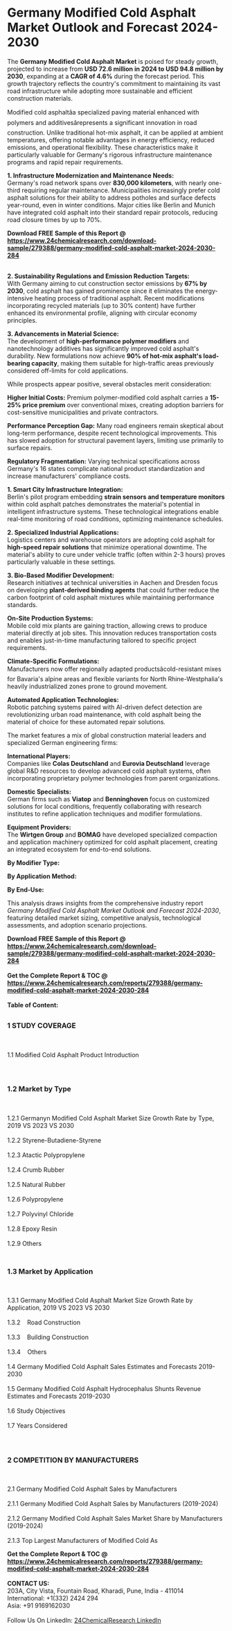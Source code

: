 <h1>Germany Modified Cold Asphalt Market Outlook and Forecast 2024-2030</h1><p>The <strong>Germany Modified Cold Asphalt Market</strong> is poised for steady growth, projected to increase from <strong>USD 72.6 million in 2024 to USD 94.8 million by 2030</strong>, expanding at a <strong>CAGR of 4.6%</strong> during the forecast period. This growth trajectory reflects the country's commitment to maintaining its vast road infrastructure while adopting more sustainable and efficient construction materials.</p><p>Modified cold asphaltâa specialized paving material enhanced with polymers and additivesârepresents a significant innovation in road construction. Unlike traditional hot-mix asphalt, it can be applied at ambient temperatures, offering notable advantages in energy efficiency, reduced emissions, and operational flexibility. These characteristics make it particularly valuable for Germany's rigorous infrastructure maintenance programs and rapid repair requirements.</p><p><strong>1. Infrastructure Modernization and Maintenance Needs:</strong><br>
Germany's road network spans over <strong>830,000 kilometers</strong>, with nearly one-third requiring regular maintenance. Municipalities increasingly prefer cold asphalt solutions for their ability to address potholes and surface defects year-round, even in winter conditions. Major cities like Berlin and Munich have integrated cold asphalt into their standard repair protocols, reducing road closure times by up to 70%.</p><div><b>Download FREE Sample of this Report @ 
            <a href="https://www.24chemicalresearch.com/download-sample/279388/germany-modified-cold-asphalt-market-2024-2030-284">
            https://www.24chemicalresearch.com/download-sample/279388/germany-modified-cold-asphalt-market-2024-2030-284</a></b></div><br><p><strong>2. Sustainability Regulations and Emission Reduction Targets:</strong><br>
With Germany aiming to cut construction sector emissions by <strong>67% by 2030</strong>, cold asphalt has gained prominence since it eliminates the energy-intensive heating process of traditional asphalt. Recent modifications incorporating recycled materials (up to 30% content) have further enhanced its environmental profile, aligning with circular economy principles.</p><p><strong>3. Advancements in Material Science:</strong><br>
The development of <strong>high-performance polymer modifiers</strong> and nanotechnology additives has significantly improved cold asphalt's durability. New formulations now achieve <strong>90% of hot-mix asphalt's load-bearing capacity</strong>, making them suitable for high-traffic areas previously considered off-limits for cold applications.</p><p>While prospects appear positive, several obstacles merit consideration:</p><p><strong>Higher Initial Costs:</strong> Premium polymer-modified cold asphalt carries a <strong>15-25% price premium</strong> over conventional mixes, creating adoption barriers for cost-sensitive municipalities and private contractors.</p><p><strong>Performance Perception Gap:</strong> Many road engineers remain skeptical about long-term performance, despite recent technological improvements. This has slowed adoption for structural pavement layers, limiting use primarily to surface repairs.</p><p><strong>Regulatory Fragmentation:</strong> Varying technical specifications across Germany's 16 states complicate national product standardization and increase manufacturers' compliance costs.</p><p><strong>1. Smart City Infrastructure Integration:</strong><br>
Berlin's pilot program embedding <strong>strain sensors and temperature monitors</strong> within cold asphalt patches demonstrates the material's potential in intelligent infrastructure systems. These technological integrations enable real-time monitoring of road conditions, optimizing maintenance schedules.</p><p><strong>2. Specialized Industrial Applications:</strong><br>
Logistics centers and warehouse operators are adopting cold asphalt for <strong>high-speed repair solutions</strong> that minimize operational downtime. The material's ability to cure under vehicle traffic (often within 2-3 hours) proves particularly valuable in these settings.</p><p><strong>3. Bio-Based Modifier Development:</strong><br>
Research initiatives at technical universities in Aachen and Dresden focus on developing <strong>plant-derived binding agents</strong> that could further reduce the carbon footprint of cold asphalt mixtures while maintaining performance standards.</p><p><strong>On-Site Production Systems:</strong><br>
	Mobile cold mix plants are gaining traction, allowing crews to produce material directly at job sites. This innovation reduces transportation costs and enables just-in-time manufacturing tailored to specific project requirements.</p><p><strong>Climate-Specific Formulations:</strong><br>
	Manufacturers now offer regionally adapted productsâcold-resistant mixes for Bavaria's alpine areas and flexible variants for North Rhine-Westphalia's heavily industrialized zones prone to ground movement.</p><p><strong>Automated Application Technologies:</strong><br>
	Robotic patching systems paired with AI-driven defect detection are revolutionizing urban road maintenance, with cold asphalt being the material of choice for these automated repair solutions.</p><p>The market features a mix of global construction material leaders and specialized German engineering firms:</p><p><strong>International Players:</strong><br>
Companies like <strong>Colas Deutschland</strong> and <strong>Eurovia Deutschland</strong> leverage global R&amp;D resources to develop advanced cold asphalt systems, often incorporating proprietary polymer technologies from parent organizations.</p><p><strong>Domestic Specialists:</strong><br>
German firms such as <strong>Viatop</strong> and <strong>Benninghoven</strong> focus on customized solutions for local conditions, frequently collaborating with research institutes to refine application techniques and modifier formulations.</p><p><strong>Equipment Providers:</strong><br>
The <strong>Wirtgen Group</strong> and <strong>BOMAG</strong> have developed specialized compaction and application machinery optimized for cold asphalt placement, creating an integrated ecosystem for end-to-end solutions.</p><p><strong>By Modifier Type:</strong></p><p><strong>By Application Method:</strong></p><p><strong>By End-Use:</strong></p><p>This analysis draws insights from the comprehensive industry report <em>Germany Modified Cold Asphalt Market Outlook and Forecast 2024-2030</em>, featuring detailed market sizing, competitive analysis, technological assessments, and adoption scenario projections.</p><div><b>Download FREE Sample of this Report @ 
            <a href="https://www.24chemicalresearch.com/download-sample/279388/germany-modified-cold-asphalt-market-2024-2030-284">
            https://www.24chemicalresearch.com/download-sample/279388/germany-modified-cold-asphalt-market-2024-2030-284</a></b></div><br><div><b>Get the Complete Report & TOC @ 
            <a href="https://www.24chemicalresearch.com/reports/279388/germany-modified-cold-asphalt-market-2024-2030-284">
            https://www.24chemicalresearch.com/reports/279388/germany-modified-cold-asphalt-market-2024-2030-284</a></b></div><br>
            <b>Table of Content:</b><p><h2><span style="font-size:16px"><strong>1 STUDY COVERAGE</strong></span></h2><br />
<p>1.1 Modified Cold Asphalt Product Introduction</p><br />
<h2><span style="font-size:16px"><strong>1.2 Market by Type</strong></span></h2><br />
<p>1.2.1 Germanyn Modified Cold Asphalt Market Size Growth Rate by Type, 2019 VS 2023 VS 2030<br /><br />
1.2.2 Styrene-Butadiene-Styrene&nbsp;&nbsp; &nbsp;<br /><br />
1.2.3 Atactic Polypropylene<br /><br />
1.2.4 Crumb Rubber<br /><br />
1.2.5 Natural Rubber<br /><br />
1.2.6 Polypropylene<br /><br />
1.2.7 Polyvinyl Chloride<br /><br />
1.2.8 Epoxy Resin<br /><br />
1.2.9 Others<br /><br />
<h2><span style="font-size:16px"><strong>1.3 Market by Application</strong></span></h2><br />
<p>1.3.1 Germany Modified Cold Asphalt Market Size Growth Rate by Application, 2019 VS 2023 VS 2030<br /><br />
1.3.2&nbsp;&nbsp; &nbsp;Road Construction<br /><br />
1.3.3&nbsp;&nbsp; &nbsp;Building Construction<br /><br />
1.3.4&nbsp;&nbsp; &nbsp;Others<br /><br />
1.4 Germany Modified Cold Asphalt Sales Estimates and Forecasts 2019-2030<br /><br />
1.5 Germany Modified Cold Asphalt Hydrocephalus Shunts Revenue Estimates and Forecasts 2019-2030<br /><br />
1.6 Study Objectives<br /><br />
1.7 Years Considered</p><br />
<h2><span style="font-size:16px"><strong>2 COMPETITION BY MANUFACTURERS</strong></span></h2><br />
<p>2.1 Germany Modified Cold Asphalt Sales by Manufacturers<br /><br />
2.1.1 Germany Modified Cold Asphalt Sales by Manufacturers (2019-2024)<br /><br />
2.1.2 Germany Modified Cold Asphalt Sales Market Share by Manufacturers (2019-2024)<br /><br />
2.1.3 Top Largest Manufacturers of Modified Cold As</p><div><b>Get the Complete Report & TOC @ 
            <a href="https://www.24chemicalresearch.com/reports/279388/germany-modified-cold-asphalt-market-2024-2030-284">
            https://www.24chemicalresearch.com/reports/279388/germany-modified-cold-asphalt-market-2024-2030-284</a></b></div><br><b>CONTACT US:</b><br>
            203A, City Vista, Fountain Road, Kharadi, Pune, India - 411014<br>
            International: +1(332) 2424 294<br>
            Asia: +91 9169162030 <br><br>
            Follow Us On LinkedIn: <a href="https://www.linkedin.com/company/24chemicalresearch/">24ChemicalResearch LinkedIn</a>